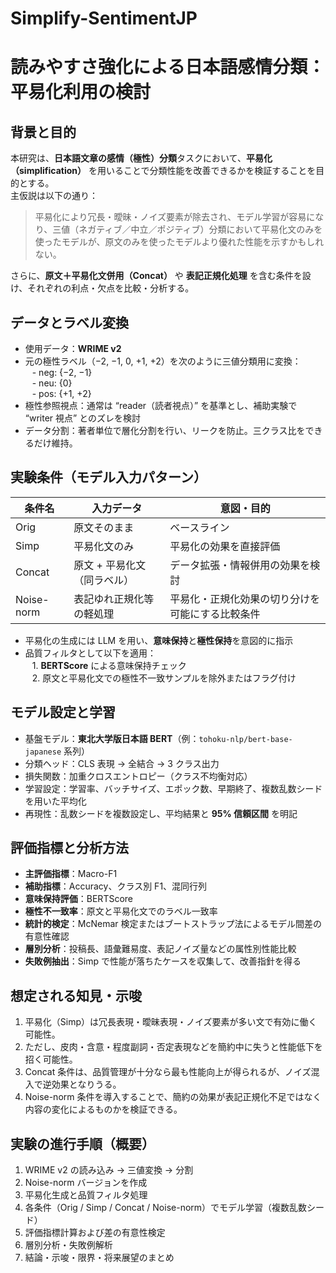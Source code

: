# Simplify-SentimentJP
# 読みやすさ強化による日本語感情分類：平易化利用の検討

## 背景と目的  
本研究は、**日本語文章の感情（極性）分類**タスクにおいて、**平易化（simplification）** を用いることで分類性能を改善できるかを検証することを目的とする。  
主仮説は以下の通り：  
> 平易化により冗長・曖昧・ノイズ要素が除去され、モデル学習が容易になり、三値（ネガティブ／中立／ポジティブ）分類において平易化文のみを使ったモデルが、原文のみを使ったモデルより優れた性能を示すかもしれない。

さらに、**原文＋平易化文併用（Concat）** や **表記正規化処理** を含む条件を設け、それぞれの利点・欠点を比較・分析する。

## データとラベル変換  
- 使用データ：**WRIME v2**  
- 元の極性ラベル（−2, −1, 0, +1, +2）を次のように三値分類用に変換：  
  - neg: {−2, −1}  
  - neu: {0}  
  - pos: {+1, +2}  
- 極性参照視点：通常は “reader（読者視点）” を基準とし、補助実験で “writer 視点” とのズレを検討  
- データ分割：著者単位で層化分割を行い、リークを防止。三クラス比をできるだけ維持。

## 実験条件（モデル入力パターン）  

| 条件名 | 入力データ | 意図・目的 |
|---|---|---|
| Orig | 原文そのまま | ベースライン |
| Simp | 平易化文のみ | 平易化の効果を直接評価 |
| Concat | 原文 + 平易化文（同ラベル） | データ拡張・情報併用の効果を検討 |
| Noise-norm | 表記ゆれ正規化等の軽処理 | 平易化・正規化効果の切り分けを可能にする比較条件 |

- 平易化の生成には LLM を用い、**意味保持**と**極性保持**を意図的に指示  
- 品質フィルタとして以下を適用：  
  1. **BERTScore** による意味保持チェック  
  2. 原文と平易化文での極性不一致サンプルを除外またはフラグ付け  

## モデル設定と学習  
- 基盤モデル：**東北大学版日本語 BERT**（例：`tohoku-nlp/bert-base-japanese` 系列）  
- 分類ヘッド：CLS 表現 → 全結合 → 3 クラス出力  
- 損失関数：加重クロスエントロピー（クラス不均衡対応）  
- 学習設定：学習率、バッチサイズ、エポック数、早期終了、複数乱数シードを用いた平均化  
- 再現性：乱数シードを複数設定し、平均結果と **95% 信頼区間** を明記

## 評価指標と分析方法  
- **主評価指標**：Macro-F1  
- **補助指標**：Accuracy、クラス別 F1、混同行列  
- **意味保持評価**：BERTScore    
- **極性不一致率**：原文と平易化文でのラベル一致率  
- **統計的検定**：McNemar 検定またはブートストラップ法によるモデル間差の有意性確認  
- **層別分析**：投稿長、語彙難易度、表記ノイズ量などの属性別性能比較  
- **失敗例抽出**：Simp で性能が落ちたケースを収集して、改善指針を得る

## 想定される知見・示唆  
1. 平易化（Simp）は冗長表現・曖昧表現・ノイズ要素が多い文で有効に働く可能性。  
2. ただし、皮肉・含意・程度副詞・否定表現などを簡約中に失うと性能低下を招く可能性。  
3. Concat 条件は、品質管理が十分なら最も性能向上が得られるが、ノイズ混入で逆効果となりうる。  
4. Noise-norm 条件を導入することで、簡約の効果が表記正規化不足ではなく内容の変化によるものかを検証できる。  

## 実験の進行手順（概要）  
1. WRIME v2 の読み込み → 三値変換 → 分割  
2. Noise-norm バージョンを作成  
3. 平易化生成と品質フィルタ処理  
4. 各条件（Orig / Simp / Concat / Noise-norm）でモデル学習（複数乱数シード）  
5. 評価指標計算および差の有意性検定  
6. 層別分析・失敗例解析  
7. 結論・示唆・限界・将来展望のまとめ
